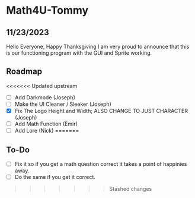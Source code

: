 # Math4U-Tommy

## 11/23/2023 
Hello Everyone, Happy Thanksgiving I am very proud to announce that this is our functioning program with the GUI and Sprite working.

## Roadmap

<<<<<<< Updated upstream
- [ ] Add Darkmode (Joseph)
- [ ] Make the UI Cleaner / Sleeker (Joseph)
- [x] Fix The Logo Height and Width; ALSO CHANGE TO JUST CHARACTER (Joseph) 
- [ ] Add Math Function (Emir)
- [ ] Add Lore (Nick)
=======
## To-Do
- [ ] Fix it so if you get a math question correct it takes a point of happinies away.
- [ ] Do the same if you get it correct.
>>>>>>> Stashed changes
